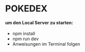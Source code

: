# POKEDEX
#### um den Local Server zu starten:
- npm install
- npm run dev 
- Anweisungen im Terminal folgen